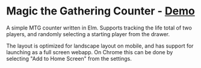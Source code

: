 # Magic the Gathering Counter - [Demo](http://mtg.mrenaud.ca)

A simple MTG counter written in Elm. Supports tracking the life total
of two players, and randomly selecting a starting player from the
drawer. 

The layout is optimized for landscape layout on mobile, and has
support for launching as a full screen webapp. On Chrome this can be
done by selecting "Add to Home Screen" from the settings.
